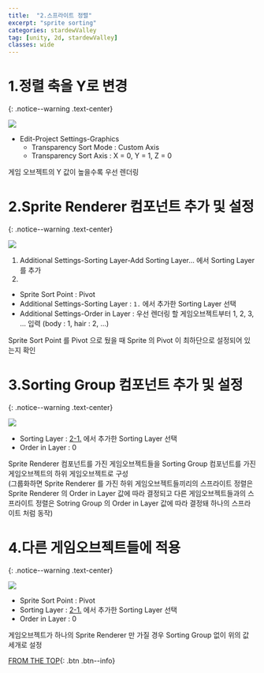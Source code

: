 ```yaml
---
title:  "2.스프라이트 정렬"
excerpt: "sprite sorting"
categories: stardewValley
tag: [unity, 2d, stardewValley]
classes: wide
---
```


# 1.정렬 축을 Y로 변경
{: .notice--warning .text-center}

<img src="/img/unity2d/stardewValley/2023-01-26-sprite-sorting-project-settings.png"/>

- Edit-Project Settings-Graphics
  * Transparency Sort Mode : Custom Axis
  * Transparency Sort Axis : X = 0, Y = 1, Z = 0

<div class="notice">
게임 오브젝트의 Y 값이 높을수록 우선 렌더링
</div>

# 2.Sprite Renderer 컴포넌트 추가 및 설정
{: .notice--warning .text-center}

<img src="/img/unity2d/stardewValley/2023-01-26-sprite-renderer.png"/>

1. Additional Settings-Sorting Layer-Add Sorting Layer... 에서 Sorting Layer 를 추가
2. 
  * Sprite Sort Point : Pivot
  * Additional Settings-Sorting Layer : `1.` 에서 추가한 Sorting Layer 선택
  * Additional Settings-Order in Layer : 우선 렌더링 할 게임오브젝트부터 1, 2, 3, ... 입력 (body : 1, hair : 2, ...)

<div class="notice">
Sprite Sort Point 를 Pivot 으로 뒀을 때 Sprite 의 Pivot 이 최하단으로 설정되어 있는지 확인
</div>

# 3.Sorting Group 컴포넌트 추가 및 설정
{: .notice--warning .text-center}

<img src="/img/unity2d/stardewValley/2023-01-26-sorting-group.png"/>

* Sorting Layer : [2-1.](#2sprite-renderer-컴포넌트-설정) 에서 추가한 Sorting Layer 선택
* Order in Layer : 0

<div class="notice">
Sprite Renderer 컴포넌트를 가진 게임오브젝트들을 Sorting Group 컴포넌트를 가진 게임오브젝트의 하위 게임오브젝트로 구성
<br>(그룹화하면 Sprite Renderer 를 가진 하위 게임오브젝트들끼리의 스프라이트 정렬은 Sprite Renderer 의 Order in Layer 값에 따라 결정되고 다른 게임오브젝트들과의 스프라이트 정렬은 Sotring Group 의 Order in Layer 값에 따라 결정돼 하나의 스프라이트 처럼 동작)
</div>

# 4.다른 게임오브젝트들에 적용
{: .notice--warning .text-center}

<img src="/img/unity2d/stardewValley/2023-01-26-other-sprite-objects.png"/>

* Sprite Sort Point : Pivot
* Sorting Layer : [2-1.](#2sprite-renderer-컴포넌트-설정) 에서 추가한 Sorting Layer 선택
* Order in Layer : 0

<div class="notice">
게임오브젝트가 하나의 Sprite Renderer 만 가질 경우 Sorting Group 없이 위의 값 세개로 설정
</div>

[FROM THE TOP](#){: .btn .btn--info}